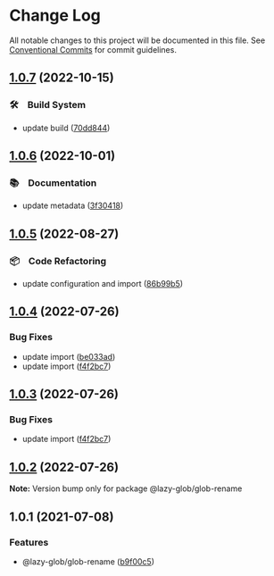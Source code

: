 # Change Log

All notable changes to this project will be documented in this file.
See [Conventional Commits](https://conventionalcommits.org) for commit guidelines.

## [1.0.7](https://github.com/bluelovers/ws-glob/compare/@lazy-glob/glob-rename@1.0.6...@lazy-glob/glob-rename@1.0.7) (2022-10-15)



### 🛠　Build System

* update build ([70dd844](https://github.com/bluelovers/ws-glob/commit/70dd844d197238514ce8744f2eb0994936f0c132))



## [1.0.6](https://github.com/bluelovers/ws-glob/compare/@lazy-glob/glob-rename@1.0.5...@lazy-glob/glob-rename@1.0.6) (2022-10-01)



### 📚　Documentation

* update metadata ([3f30418](https://github.com/bluelovers/ws-glob/commit/3f30418f0fe0441a71f77a889402645f8ed2df6e))



## [1.0.5](https://github.com/bluelovers/ws-glob/compare/@lazy-glob/glob-rename@1.0.4...@lazy-glob/glob-rename@1.0.5) (2022-08-27)



### 📦　Code Refactoring

* update configuration and import ([86b99b5](https://github.com/bluelovers/ws-glob/commit/86b99b509badbacb5c5deceff92578a1170b8ef3))



## [1.0.4](https://github.com/bluelovers/ws-glob/compare/@lazy-glob/glob-rename@1.0.1...@lazy-glob/glob-rename@1.0.4) (2022-07-26)


### Bug Fixes

* update import ([be033ad](https://github.com/bluelovers/ws-glob/commit/be033ad34afd1feccae8c332f169a76a020a1125))
* update import ([f4f2bc7](https://github.com/bluelovers/ws-glob/commit/f4f2bc79c1b479c0d8e1e82bfd9bb84a5ddc32dd))





## [1.0.3](https://github.com/bluelovers/ws-glob/compare/@lazy-glob/glob-rename@1.0.1...@lazy-glob/glob-rename@1.0.3) (2022-07-26)


### Bug Fixes

* update import ([f4f2bc7](https://github.com/bluelovers/ws-glob/commit/f4f2bc79c1b479c0d8e1e82bfd9bb84a5ddc32dd))





## [1.0.2](https://github.com/bluelovers/ws-glob/compare/@lazy-glob/glob-rename@1.0.1...@lazy-glob/glob-rename@1.0.2) (2022-07-26)

**Note:** Version bump only for package @lazy-glob/glob-rename





## 1.0.1 (2021-07-08)


### Features

* @lazy-glob/glob-rename ([b9f00c5](https://github.com/bluelovers/ws-glob/commit/b9f00c591d6650cd1dc60a0b600fed5bcbc66a87))
